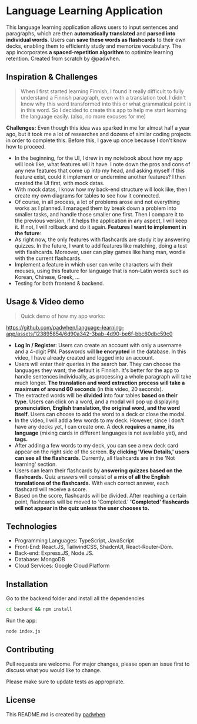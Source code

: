 # Language Learning Application

This language learning application allows users to input sentences and paragraphs, which are then **automatically translated** and **parsed into individual words**. Users can **save these words as flashcards** to their own decks, enabling them to efficiently study and memorize vocabulary. The app incorporates **a spaced-repetition algorithm** to optimize learning retention.
Created from scratch by @padwhen.

## Inspiration & Challenges  
> When I first started learning Finnish, I found it really difficult to fully understand a Finnish paragraph, even with a translation tool. I didn't know why this word transformed into this or what grammatical point is in this word. So I decided to create this app to help me start learning the language easily. (also, no more excuses for me)

**Challenges:** Even though this idea was sparked in me for almost half a year ago, but it took me a lot of researches and dozens of similar coding projects in order to complete this. Before this, I gave up once because I don't know how to proceed.
* In the beginning, for the UI, I drew in my notebook about how my app will look like, what features will it have. I note down the pros and cons of any new features that come up into my head, and asking myself if this feature exist, could it implement or undermine another features? I then created the UI first, with mock datas.
* With mock datas, I know how my back-end structure will look like, then I create my own diagrams for tables to see how it connected. 
* Of course, in all process, a lot of problems arose and not everything works as I planned. I managed them by break down a problem into smaller tasks, and handle those smaller one first. Then I compare it to the previous version, if it helps the application in any aspect, I will keep it. If not, I will rollback and do it again.
**Features I want to implement in the future**: 
* As right now, the only features with flashcards are study it by answering quizzes. In the future, I want to add features like matching, doing a test with flashcards. Moreover, user can play games like hang man, wordle with the current flashcards. 
* Implement a feature in which user can write characters with their mouses, using this feature for language that is non-Latin words such as Korean, Chinese, Greek, ...
* Testing for both frontend & backend.

## Usage & Video demo
> Quick demo of how my app works:

https://github.com/padwhen/language-learning-app/assets/123895854/6d90a342-3bab-4d90-be6f-bbc60dbc59c0

* **Log In / Register**: Users can create an account with only a username and a 4-digit PIN. Passwords will **be encrypted** in the database. In this video, I have already created and logged into an account.
* Users will enter their queries in the search bar. They can choose the languages they want; the default is Finnish. It's better for the app to handle sentences individually, as processing a whole paragraph will take much longer. **The translation and word extraction process will take a maximum of around 60 seconds** (in this video, 20 seconds).
* The extracted words will be **divided** into four tables **based on their type**. Users can click on a word, and a modal will pop up displaying **pronunciation, English translation, the original word, and the word itself**. Users can choose to add the word to a deck or close the modal.
* In the video, I will add a few words to my deck. However, since I don't have any decks yet, I can create one. A deck **requires a name, its language** (mixing cards in different languages is not available yet), and **tags.**
* After adding a few words to my deck, you can see a new deck card appear on the right side of the screen. **By clicking 'View Details,' users can see all the flashcards**. Currently, all flashcards are in the 'Not learning' section.
* Users can learn their flashcards by **answering quizzes based on the flashcards.** Quiz answers will consist of **a mix of all the English translations of the flashcards.** With each correct answer, each flashcard will receive a score.
* Based on the score, flashcards will be divided. After reaching a certain point, flashcards will be moved to 'Completed.' **'Completed' flashcards will not appear in the quiz unless the user chooses to.**



## Technologies
* Programming Languages: TypeScript, JavaScript
* Front-End: React.JS, TailwindCSS, ShadcnUI, React-Router-Dom.
* Back-end: Express.JS, Node.JS.
* Database: MongoDB
* Cloud Services: Google Cloud Platform





## Installation

Go to the backend folder and install all the dependencies
```bash
cd backend && npm install
```
Run the app:
```bash
node index.js
```


## Contributing

Pull requests are welcome. For major changes, please open an issue first
to discuss what you would like to change.

Please make sure to update tests as appropriate.

## License

This README.md is created by [padwhen](https://github.com/padwhen)
